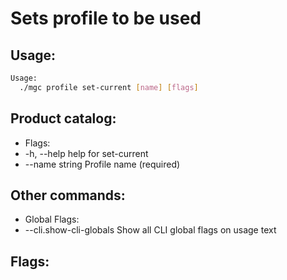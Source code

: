 # Sets profile to be used

## Usage:
```bash
Usage:
  ./mgc profile set-current [name] [flags]
```

## Product catalog:
- Flags:
- -h, --help          help for set-current
- --name string   Profile name (required)

## Other commands:
- Global Flags:
- --cli.show-cli-globals   Show all CLI global flags on usage text

## Flags:
```bash

```

